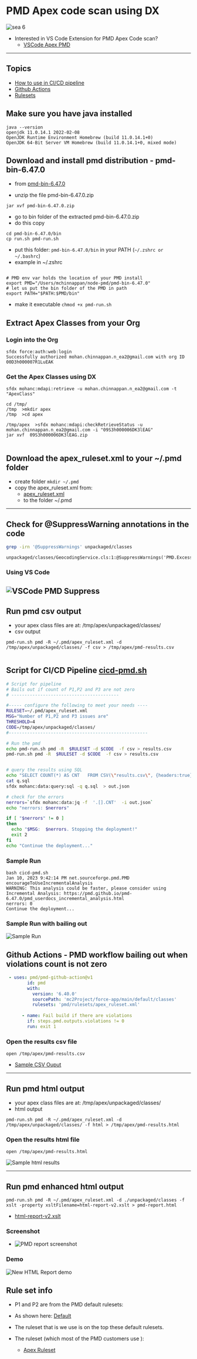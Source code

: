 # PMD Apex code scan using DX

![sea 6](../img/cover/chromecast-sea-6.jpg)


- Interested in VS Code Extension for PMD Apex Code scan?
    - [VSCode Apex PMD](https://marketplace.visualstudio.com/items?itemName=mohanChinnappan.apex-pmd-code-scanner)

-----
## Topics
- [How to use in CI/CD pipeline](#cicd)
- [Github Actions](#gha)
- [Rulesets](#ruleset)

## Make sure you have java installed
```
java --version
openjdk 11.0.14.1 2022-02-08
OpenJDK Runtime Environment Homebrew (build 11.0.14.1+0)
OpenJDK 64-Bit Server VM Homebrew (build 11.0.14.1+0, mixed mode)

```

## Download and install pmd distribution - pmd-bin-6.47.0 

- from [pmd-bin-6.47.0](https://github.com/mohan-chinnappan-n/cli-dx/blob/master/mdapi/dist/pmd-bin-6.47.0.zip)

- unzip the file pmd-bin-6.47.0.zip

```
jar xvf pmd-bin-6.47.0.zip
```


- go to bin folder of the extracted pmd-bin-6.47.0.zip
- do this copy
```
cd pmd-bin-6.47.0/bin
cp run.sh pmd-run.sh 
```

- put this folder: ```pmd-bin-6.47.0/bin``` in your PATH (```~/.zshrc or ~/.bashrc```)
- example in ~/.zshrc
```

# PMD env var holds the location of your PMD install
export PMD="/Users/mchinnappan/node-pmd/pmd-bin-6.47.0"
# let us put the bin folder of the PMD in path
export PATH="$PATH:$PMD/bin"

```
- make it executable ```chmod +x pmd-run.sh```

## Extract Apex Classes from your Org

### Login into the Org
```
sfdx force:auth:web:login
Successfully authorized mohan.chinnappan.n_ea2@gmail.com with org ID 00D3h000007R1LuEAK

```
### Get the Apex Classes using DX
```
sfdx mohanc:mdapi:retrieve -u mohan.chinnappan.n_ea2@gmail.com -t "ApexClass"

cd /tmp/
/tmp  >mkdir apex
/tmp  >cd apex

/tmp/apex  >sfdx mohanc:mdapi:checkRetrieveStatus -u mohan.chinnappan.n_ea2@gmail.com -i "09S3h000006DK3lEAG"
jar xvf  09S3h000006DK3lEAG.zip


```

## Download the apex_ruleset.xml to your ~/.pmd folder 
- create folder ```mkdir ~/.pmd```
- copy the apex_ruleset.xml from:
	- [apex_ruleset.xml](https://raw.githubusercontent.com/mohan-chinnappan-n/cli-dx/master/mdapi/pmd-rules/apex_ruleset.xml)
	- to the folder ~/.pmd

-----------------

<a name='suppress'></a>
## Check for @SuppressWarning annotations in the code 

```bash
grep -irn '@SuppressWarnings' unpackaged/classes 
```
```
unpackaged/classes/GeocodingService.cls:1:@SuppressWarnings('PMD.ExcessiveParameterList')

```

### Using VS Code
![VSCode PMD Suppress](https://raw.githubusercontent.com/mohan-chinnappan-n/cli-dx/master/mdapi/img/pmd-supress-1.png)
------------------
## Run pmd csv output
- your apex class files are at: /tmp/apex/unpackaged/classes/
- csv output
```
pmd-run.sh pmd -R ~/.pmd/apex_ruleset.xml -d /tmp/apex/unpackaged/classes/ -f csv > /tmp/apex/pmd-results.csv


```

<a name="cicd"></a>

## Script for CI/CD Pipeline [cicd-pmd.sh](https://github.com/mohan-chinnappan-n/cli-dx/blob/master/mdapi/cicd-pmd.sh)

```bash
# Script for pipeline
# Bails out if count of P1,P2 and P3 are not zero
# -----------------------------------------

#----- configure the following to meet your needs ----
RULESET=~/.pmd/apex_ruleset.xml
MSG="Number of P1,P2 and P3 issues are"
THRESHOLD=4
CODE=/tmp/apex/unpackaged/classes/
#-----------------------------------------------------

# Run the pmd
echo pmd-run.sh pmd -R  $RULESET -d $CODE  -f csv > results.csv
pmd-run.sh pmd -R  $RULESET -d $CODE  -f csv > results.csv


# query the results using SQL
echo "SELECT COUNT(*) AS CNT   FROM CSV(\"results.csv\", {headers:true}) WHERE Priority < $THRESHOLD" > q.sql
cat q.sql
sfdx mohanc:data:query:sql -q q.sql  > out.json

# check for the errors
nerrors=`sfdx mohanc:data:jq -f  '.[].CNT'  -i out.json`
echo "nerrors: $nerrors"

if [ "$nerrors" != 0 ]
then
  echo "$MSG:  $nerrors. Stopping the deployment!"
  exit 2
fi
echo "Continue the deployment..."

```


### Sample Run
```
bash cicd-pmd.sh 
Jan 10, 2023 9:42:14 PM net.sourceforge.pmd.PMD encourageToUseIncrementalAnalysis
WARNING: This analysis could be faster, please consider using Incremental Analysis: https://pmd.github.io/pmd-6.47.0/pmd_userdocs_incremental_analysis.html
nerrors: 0
Continue the deployment...
```

### Sample Run with bailing out
![Sample Run](img/pmd-cicd-1.png)

<a name='gha'></a>

## Github Actions - PMD workflow bailing out when violations count is not zero

```yaml
 - uses: pmd/pmd-github-action@v1
        id: pmd
        with:
          version: '6.40.0'
          sourcePath: 'mc2Project/force-app/main/default/classes'
          rulesets: 'pmd/rulesets/apex_ruleset.xml'
      
      - name: Fail build if there are violations
        if: steps.pmd.outputs.violations != 0
        run: exit 1
```

### Open the results csv file

```
open /tmp/apex/pmd-results.csv

```
- [Sample CSV Ouput](https://raw.githubusercontent.com/mohan-chinnappan-n/cli-dx/master/mdapi/img/pmd-results-1.png)

-----------------
## Run pmd html output
- your apex class files are at: /tmp/apex/unpackaged/classes/
- html output
```
pmd-run.sh pmd -R ~/.pmd/apex_ruleset.xml -d /tmp/apex/unpackaged/classes/ -f html > /tmp/apex/pmd-results.html
```

### Open the results html file

```
open /tmp/apex/pmd-results.html

```

![Sample html results](https://raw.githubusercontent.com/mohan-chinnappan-n/cli-dx/master/mdapi/img/pmd-results-1.png)

-------
## Run pmd enhanced html output

```
pmd-run.sh pmd -R ~/.pmd/apex_ruleset.xml -d ./unpackaged/classes -f xslt -property xsltFilename=html-report-v2.xslt > pmd-report.html

```
- [html-report-v2.xslt](https://raw.githubusercontent.com/mohan-chinnappan-n/pmd/master/pmd-core/etc/xslt/html-report-v2.xslt)


### Screenshot
- ![PMD report screenshot](https://raw.githubusercontent.com/mohan-chinnappan-n/cli-dx/master/mdapi/img/pmd-report-2.1.png )


### Demo
![New HTML Report demo](https://raw.githubusercontent.com/mohan-chinnappan-n/kural-docs/master/img/new_pmd-report-1.gif)


<a name='ruleset'></a>
## Rule set info

- P1 and P2 are  from the PMD default rulesets:
- As shown here:
[Default](https://mohan-chinnappan-n5.github.io/pmd/def-apex-rulesets.html)

- The ruleset that is we use is on the top these default rulesets.
- The  ruleset  (which most of the PMD customers use ):
  - [Apex Ruleset](https://mohan-chinnappan-n5.github.io/pmd/ruleset.html)
